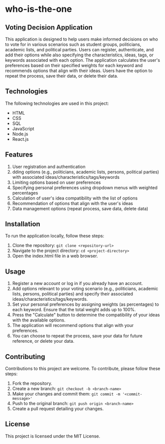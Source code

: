 # who-is-the-one
## Voting Decision Application
This application is designed to help users make informed decisions on who to vote for in various scenarios such as student groups, politicians, academic lists, and political parties. Users can register, authenticate, and add their options while also specifying the characteristics, ideas, tags, or keywords associated with each option. The application calculates the user's preferences based on their specified weights for each keyword and recommends options that align with their ideas. Users have the option to repeat the process, save their data, or delete their data.

## Technologies
The following technologies are used in this project:

* HTML
* CSS
* SQL
* JavaScript
* Node.js
* React.js
  
## Features
1. User registration and authentication
2. dding options (e.g., politicians, academic lists, persons, political parties) with associated ideas/characteristics/tags/keywords
3. Limiting options based on user preferences
4. Specifying personal preferences using dropdown menus with weighted percentages
5. Calculation of user's idea compatibility with the list of options
6. Recommendation of options that align with the user's ideas
7. Data management options (repeat process, save data, delete data)

## Installation
To run the application locally, follow these steps:

1. Clone the repository: ```git clone <repository-url>```
2. Navigate to the project directory: ```cd <project-directory>```
3. Open the index.html file in a web browser.

## Usage
1. Register a new account or log in if you already have an account.
2. Add options relevant to your voting scenario (e.g., politicians, academic lists, persons, political parties) and specify their associated ideas/characteristics/tags/keywords.
3. Set your personal preferences by assigning weights (as percentages) to each keyword. Ensure that the total weight adds up to 100%.
4. Press the "Calculate" button to determine the compatibility of your ideas with the available options.
5. The application will recommend options that align with your preferences.
6. You can choose to repeat the process, save your data for future reference, or delete your data.

## Contributing
Contributions to this project are welcome. To contribute, please follow these steps:

1. Fork the repository.
2. Create a new branch: ```git checkout -b <branch-name>```
3. Make your changes and commit them: ```git commit -m '<commit-message>' ```
4. Push to the original branch: ```git push origin <branch-name>```
5. Create a pull request detailing your changes.

## License
This project is licensed under the MIT License.
